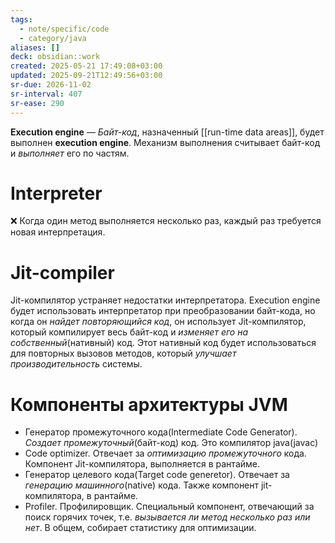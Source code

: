 ```yaml
---
tags:
  - note/specific/code
  - category/java
aliases: []
deck: obsidian::work
created: 2025-05-21 17:49:08+03:00
updated: 2025-09-21T12:49:56+03:00
sr-due: 2026-11-02
sr-interval: 407
sr-ease: 290
---
```


**Execution engine**
—
*Байт-код*, назначенный [[run-time data areas]], будет выполнен **execution engine**. Механизм выполнения считывает байт-код и *выполняет* его по частям.

# Interpreter

❌ Когда один метод выполняется несколько раз, каждый раз требуется новая интерпретация.

# Jit-compiler

Jit-компилятор устраняет недостатки интерпретатора. Execution engine будет использовать интерпретатор при преобразовании байт-кода, но когда он *найдет повторяющийся код*, он использует Jit-компилятор, который компилирует весь байт-код и *изменяет его на собственный*(нативный) код. Этот нативный код будет использоваться для повторных вызовов методов, который *улучшает производительность* системы.

# Компоненты архитектуры JVM

- Генератор промежуточного кода(Intermediate Code Generator). *Создает промежуточный*(байт-код) код. Это компилятор java(javac)
- Code optimizer. Отвечает за *оптимизацию промежуточного* кода. Компонент Jit-компилятора, выполняется в рантайме.
- Генератор целевого кода(Target code generetor). Отвечает за *генерацию машинного*(native) кода. Также компонент jit-компилятора, в рантайме.
- Profiler. Профилировщик. Специальный компонент, отвечающий за поиск горячих точек, т.е. *вызывается ли метод несколько раз или нет*. В общем, собирает статистику для оптимизации.
